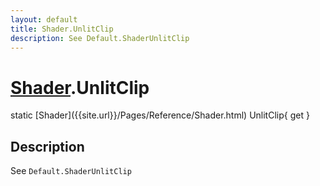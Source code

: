 ```yaml
---
layout: default
title: Shader.UnlitClip
description: See Default.ShaderUnlitClip
---
```

# [Shader]({{site.url}}/Pages/Reference/Shader.html).UnlitClip

<div class='signature' markdown='1'>
static [Shader]({{site.url}}/Pages/Reference/Shader.html) UnlitClip{ get }
</div>

## Description
See `Default.ShaderUnlitClip`

